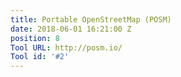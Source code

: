 ```yaml
---
title: Portable OpenStreetMap (POSM)
date: 2018-06-01 16:21:00 Z
position: 8
Tool URL: http://posm.io/
Tool id: '#2'
---
```


